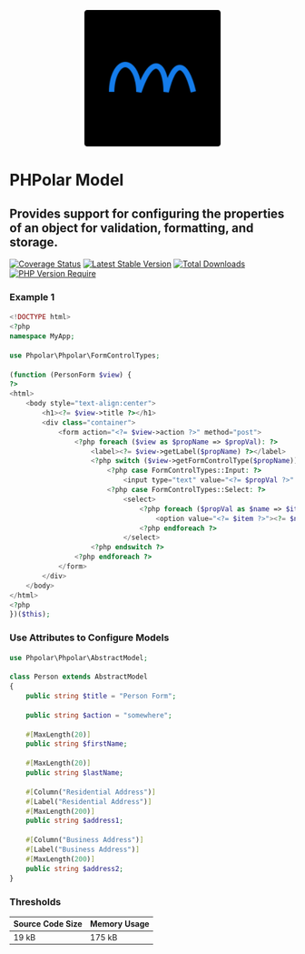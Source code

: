 <p align="center">
    <img width="240" src="./phpolar.svg" alt="phpolar logo" />
</p>

# PHPolar Model

## Provides support for configuring the properties of an object for validation, formatting, and storage.

[![Coverage Status](https://coveralls.io/repos/github/phpolar/model/badge.svg?branch=main)](https://coveralls.io/repos/github/phpolar/model/badge.svg?branch=main) [![Latest Stable Version](https://poser.pugx.org/phpolar/model/v)](https://packagist.org/packages/phpolar/model) [![Total Downloads](https://poser.pugx.org/phpolar/model/downloads)](https://packagist.org/packages/phpolar/model) [![PHP Version Require](https://poser.pugx.org/phpolar/model/require/php)](https://packagist.org/packages/phpolar/model)

### Example 1

```php
<!DOCTYPE html>
<?php
namespace MyApp;

use Phpolar\Phpolar\FormControlTypes;

(function (PersonForm $view) {
?>
<html>
    <body style="text-align:center">
        <h1><?= $view->title ?></h1>
        <div class="container">
            <form action="<?= $view->action ?>" method="post">
                <?php foreach ($view as $propName => $propVal): ?>
                    <label><?= $view->getLabel($propName) ?></label>
                    <?php switch ($view->getFormControlType($propName)): ?>
                        <?php case FormControlTypes::Input: ?>
                            <input type="text" value="<?= $propVal ?>" />
                        <?php case FormControlTypes::Select: ?>
                            <select>
                                <?php foreach ($propVal as $name => $item): ?>
                                    <option value="<?= $item ?>"><?= $name ?></option>
                                <?php endforeach ?>
                            </select>
                    <?php endswitch ?>
                <?php endforeach ?>
            </form>
        </div>
    </body>
</html>
<?php
})($this);
```

### Use Attributes to Configure Models

```php
use Phpolar\Phpolar\AbstractModel;

class Person extends AbstractModel
{
    public string $title = "Person Form";

    public string $action = "somewhere";

    #[MaxLength(20)]
    public string $firstName;

    #[MaxLength(20)]
    public string $lastName;

    #[Column("Residential Address")]
    #[Label("Residential Address")]
    #[MaxLength(200)]
    public string $address1;

    #[Column("Business Address")]
    #[Label("Business Address")]
    #[MaxLength(200)]
    public string $address2;
}
```

### Thresholds

|Source Code Size|Memory Usage|
|----------------|------------|
|     19 kB    |   175 kB   |

[def]: https://packagist.org/packages/phpolar/model
